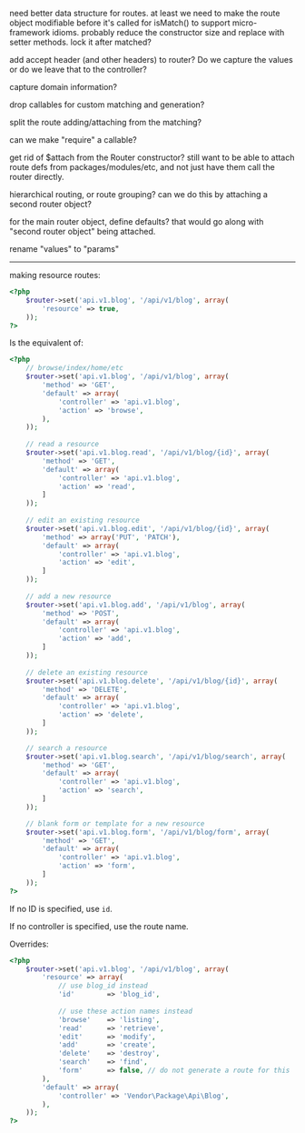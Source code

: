 need better data structure for routes. at least we need to make the route
object modifiable before it's called for isMatch() to support micro-framework
idioms. probably reduce the constructor size and replace with setter methods.
lock it after matched?

add accept header (and other headers) to router? Do we capture the values or
do we leave that to the controller?

capture domain information?

drop callables for custom matching and generation?

split the route adding/attaching from the matching?

can we make "require" a callable?

get rid of $attach from the Router constructor? still want to be able to
attach route defs from packages/modules/etc, and not just have them call the
router directly.

hierarchical routing, or route grouping? can we do this by attaching a second
router object?

for the main router object, define defaults? that would go along with "second
router object" being attached.

rename "values" to "params"


* * *

making resource routes:

```php
<?php
    $router->set('api.v1.blog', '/api/v1/blog', array(
        'resource' => true,
    ));
?>
```

Is the equivalent of:

```php
<?php
    // browse/index/home/etc
    $router->set('api.v1.blog', '/api/v1/blog', array(
        'method' => 'GET',
        'default' => array(
            'controller' => 'api.v1.blog',
            'action' => 'browse',
        ),
    ));
    
    // read a resource
    $router->set('api.v1.blog.read', '/api/v1/blog/{id}', array(
        'method' => 'GET',
        'default' => array(
            'controller' => 'api.v1.blog',
            'action' => 'read',
        ]
    ));
    
    // edit an existing resource
    $router->set('api.v1.blog.edit', '/api/v1/blog/{id}', array(
        'method' => array('PUT', 'PATCH'),
        'default' => array(
            'controller' => 'api.v1.blog',
            'action' => 'edit',
        ]
    ));
    
    // add a new resource
    $router->set('api.v1.blog.add', '/api/v1/blog', array(
        'method' => 'POST',
        'default' => array(
            'controller' => 'api.v1.blog',
            'action' => 'add',
        ]
    ));
    
    // delete an existing resource
    $router->set('api.v1.blog.delete', '/api/v1/blog/{id}', array(
        'method' => 'DELETE',
        'default' => array(
            'controller' => 'api.v1.blog',
            'action' => 'delete',
        ]
    ));

    // search a resource
    $router->set('api.v1.blog.search', '/api/v1/blog/search', array(
        'method' => 'GET',
        'default' => array(
            'controller' => 'api.v1.blog',
            'action' => 'search',
        ]
    ));

    // blank form or template for a new resource
    $router->set('api.v1.blog.form', '/api/v1/blog/form', array(
        'method' => 'GET',
        'default' => array(
            'controller' => 'api.v1.blog',
            'action' => 'form',
        ]
    ));
?>
```

If no ID is specified, use `id`.

If no controller is specified, use the route name.

Overrides:

```php
<?php
    $router->set('api.v1.blog', '/api/v1/blog', array(
        'resource' => array(
            // use blog_id instead
            'id'        => 'blog_id',
            
            // use these action names instead
            'browse'    => 'listing',
            'read'      => 'retrieve',
            'edit'      => 'modify',
            'add'       => 'create',
            'delete'    => 'destroy',
            'search'    => 'find',
            'form'      => false, // do not generate a route for this
        ),
        'default' => array(
            'controller' => 'Vendor\Package\Api\Blog',
        ),
    ));
?>
```
